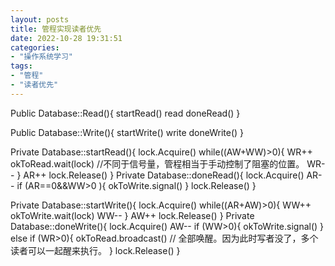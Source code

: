 ```yaml
---
layout: posts
title: 管程实现读者优先
date: 2022-10-28 19:31:51
categories: 
- "操作系统学习"
tags:
- "管程"
- "读者优先"
---
```



Public Database::Read(){
  startRead()
    read
  doneRead()
}
<!--more-->
Public Database::Write(){
	startWrite()
    write
  doneWrite()
}


Private Database::startRead(){
  lock.Acquire()
    while((AW+WW)>0){
      WR++
        okToRead.wait(lock)     //不同于信号量，管程相当于手动控制了阻塞的位置。
      WR--
    }
  AR++
  lock.Release()
}
Private Database::doneRead(){
  lock.Acquire()
  	AR--
    if (AR==0&&WW>0 ){
      okToWrite.signal()
    }
  lock.Release()
}

Private Database::startWrite(){
  lock.Acquire()
    while((AR+AW)>0){
      WW++
      okToWrite.wait(lock) 
      WW--
    }
  AW++
  lock.Release()
}
Private Database::doneWrite(){
  lock.Acquire()
    AW--
    if (WW>0){
      okToWrite.signal()
    }
  	else if (WR>0){
      okToRead.broadcast()    // 全部唤醒。因为此时写者没了，多个读者可以一起醒来执行。 
    }
  lock.Release()
}